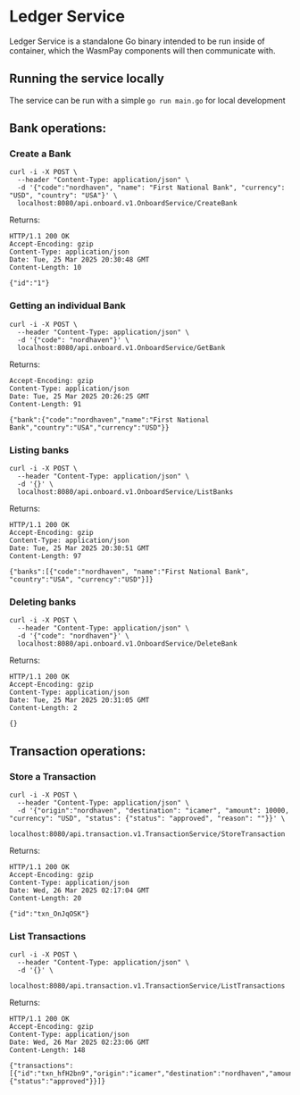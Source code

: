 # Ledger Service

Ledger Service is a standalone Go binary intended to be run inside of container, which the WasmPay components will then communicate with.

## Running the service locally

The service can be run with a simple `go run main.go` for local development

## Bank operations:

### Create a Bank

```shell
curl -i -X POST \
  --header "Content-Type: application/json" \
  -d '{"code":"nordhaven", "name": "First National Bank", "currency": "USD", "country": "USA"}' \
  localhost:8080/api.onboard.v1.OnboardService/CreateBank
```

Returns:

```shell
HTTP/1.1 200 OK
Accept-Encoding: gzip
Content-Type: application/json
Date: Tue, 25 Mar 2025 20:30:48 GMT
Content-Length: 10

{"id":"1"}
```

### Getting an individual Bank

```shell
curl -i -X POST \
  --header "Content-Type: application/json" \
  -d '{"code": "nordhaven"}' \
  localhost:8080/api.onboard.v1.OnboardService/GetBank
```

Returns:

```shell
Accept-Encoding: gzip
Content-Type: application/json
Date: Tue, 25 Mar 2025 20:26:25 GMT
Content-Length: 91

{"bank":{"code":"nordhaven","name":"First National Bank","country":"USA","currency":"USD"}}
```

### Listing banks

```shell
curl -i -X POST \
  --header "Content-Type: application/json" \
  -d '{}' \
  localhost:8080/api.onboard.v1.OnboardService/ListBanks
```

Returns:

```shell
HTTP/1.1 200 OK
Accept-Encoding: gzip
Content-Type: application/json
Date: Tue, 25 Mar 2025 20:30:51 GMT
Content-Length: 97

{"banks":[{"code":"nordhaven", "name":"First National Bank", "country":"USA", "currency":"USD"}]}
```

### Deleting banks

```shell
curl -i -X POST \
  --header "Content-Type: application/json" \
  -d '{"code": "nordhaven"}' \
  localhost:8080/api.onboard.v1.OnboardService/DeleteBank
```

Returns:

```
HTTP/1.1 200 OK
Accept-Encoding: gzip
Content-Type: application/json
Date: Tue, 25 Mar 2025 20:31:05 GMT
Content-Length: 2

{}
```

## Transaction operations:

### Store a Transaction

```shell
curl -i -X POST \
  --header "Content-Type: application/json" \
  -d '{"origin":"nordhaven", "destination": "icamer", "amount": 10000, "currency": "USD", "status": {"status": "approved", "reason": ""}}' \
  localhost:8080/api.transaction.v1.TransactionService/StoreTransaction
```

Returns:

```shell
HTTP/1.1 200 OK
Accept-Encoding: gzip
Content-Type: application/json
Date: Wed, 26 Mar 2025 02:17:04 GMT
Content-Length: 20

{"id":"txn_OnJqOSK"}
```

### List Transactions

```shell
curl -i -X POST \
  --header "Content-Type: application/json" \
  -d '{}' \
  localhost:8080/api.transaction.v1.TransactionService/ListTransactions
```

Returns:

```shell
HTTP/1.1 200 OK
Accept-Encoding: gzip
Content-Type: application/json
Date: Wed, 26 Mar 2025 02:23:06 GMT
Content-Length: 148

{"transactions":[{"id":"txn_hfH2bn9","origin":"icamer","destination":"nordhaven","amount":"10000","currency":"USD","status":{"status":"approved"}}]}
```
